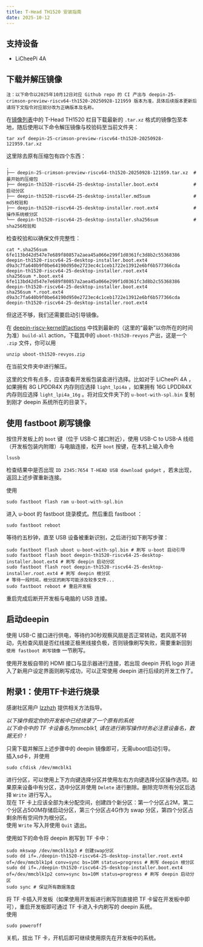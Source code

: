 ```yaml
---
title: T-Head TH1520 安装指南
date: 2025-10-12
---
```


## 支持设备

- LiCheePi 4A  

## 下载并解压镜像

```
注：以下命令以2025年10月12日对应 Github repo 的 CI 产出与 deepin-25-crimson-preview-riscv64-th1520-20250928-121959 版本为准，具体后续版本更新后请将下文指令对应部分改为正确版本及名称。
```

在[镜像列表](https://deepin-community.github.io/sig-deepin-ports/images/riscv64)中的 T-Head TH1520 栏目下载最新的 `.tar.xz` 格式的镜像包至本地，随后使用以下命令解压镜像与校验码至当前文件夹：

```shell
tar xvf deepin-25-crimson-preview-riscv64-th1520-20250928-121959.tar.xz
```

这里除去原有压缩包有四个东西：
```
.
├── deepin-25-crimson-preview-riscv64-th1520-20250928-121959.tar.xz  # 最开始的压缩包
├── deepin-th1520-riscv64-25-desktop-installer.boot.ext4             # 启动分区
├── deepin-th1520-riscv64-25-desktop-installer.md5sum                # md5校验和
├── deepin-th1520-riscv64-25-desktop-installer.root.ext4             # 操作系统根分区
└── deepin-th1520-riscv64-25-desktop-installer.sha256sum             # sha256校验和
```

检查校验和以确保文件完整性：
```shell
cat *.sha256sum 
6fe113bd42d547e7e689f80857a2aea45a066e299f1d0361fc3d8b2c55368386  deepin-th1520-riscv64-25-desktop-installer.boot.ext4
d9a3c7fa640b9f0be64190d950e2723ec4c1ceb1722e13912e6bf6b577366cda  deepin-th1520-riscv64-25-desktop-installer.root.ext4
sha256sum *.boot.ext4 
6fe113bd42d547e7e689f80857a2aea45a066e299f1d0361fc3d8b2c55368386  deepin-th1520-riscv64-25-desktop-installer.boot.ext4
sha256sum *.root.ext4
d9a3c7fa640b9f0be64190d950e2723ec4c1ceb1722e13912e6bf6b577366cda  deepin-th1520-riscv64-25-desktop-installer.root.ext4
```

但这还不够，我们还需要启动引导镜像。  

在 [deepin-riscv-kernel的actions](https://github.com/deepin-community/deepin-riscv-kernel/actions) 中找到最新的（这里的“最新”以你所在的时间为准）`build-all` action，下载其中的 `uboot-th1520-revyos` 产出，这是一个 `.zip` 文件，你可以用

```shell
unzip uboot-th1520-revyos.zip
```

在当前文件夹中进行解压。  

这里的文件有点多，应该查看开发板包装盒进行选择。比如对于 LiCheePi 4A ，如果拥有 8G LPDDR4X 内存则应选择 `light_lpi4a` ，如果拥有 16G LPDDR4X 内存则应选择 `light_lpi4a_16g` 。将对应文件夹下的 `u-boot-with-spl.bin` 复制到刚才 deepin 系统所在的目录下。  

## 使用 fastboot 刷写镜像


按住开发板上的 `boot` 键（位于 USB-C 接口附近），使用 USB-C to USB-A 线缆（开发板包装内附赠）与电脑连接，松开 `boot` 按键，在本机上输入命令  
```shell
lsusb
```
检查结果中是否出现 `ID 2345:7654 T-HEAD USB download gadget` ，若未出现，返回上述步骤重新连接。  


使用  
```shell
sudo fastboot flash ram u-boot-with-spl.bin
```

进入 u-boot 的 fastboot 烧录模式。然后重启 fastboot ：

```shell
sudo fastboot reboot
```

等待约五秒钟，直至 USB 设备被重新识别，之后进行如下刷写步骤：
```shell
sudo fastboot flash uboot u-boot-with-spl.bin # 刷写 u-boot 启动引导
sudo fastboot flash boot deepin-th1520-riscv64-25-desktop-installer.boot.ext4 # 刷写 deepin 启动分区
sudo fastboot flash root deepin-th1520-riscv64-25-desktop-installer.root.ext4 # 刷写 deepin 根分区
# 等待一段时间，根分区的刷写可能涉及较多文件...
sudo fastboot reboot # 重启开发板
```

重启完成后断开开发板与电脑的 USB 连接。

## 启动deepin

使用 USB-C 接口进行供电，等待约30秒观察风扇是否正常转动，若风扇不转动，先检查风扇是否红线接正极黑线接负极，否则镜像刷写失败，需要重新回到 `使用 fastboot 刷写镜像` 一节刷写。  

使用开发板自带的 HDMI 接口与显示器进行连接，若出现 deepin 开机 logo 并进入了新用户设定界面则刷写成功，可以正常使用 deepin 进行后续的开发工作了。  

## 附录1：使用TF卡进行烧录

感谢社区用户 [lzzhzh](https://ruyisdk.cn/u/lzzhzh/summary) 提供相关方法指导。  

_以下操作假定你的开发板中已经烧录了一个原有的系统_  
_以下命令中的 TF 卡设备名为mmcblk1, 请在进行刷写操作时务必注意设备名，数据无价！_  

只需下载并解压上述步骤中的 deepin 镜像即可，无需uboot启动引导。  
插入sd卡，并使用
```shell
sudo cfdisk /dev/mmcblk1
```
进行分区，可以使用上下方向键选择分区并使用左右方向键选择分区操作选项。如果原来设备中有分区，选中分区并使用 `Delete` 进行删除。删除完毕所有分区后选择 `Write` 进行写入。  
现在 TF 卡上应该全部为未分配空间，创建四个新分区：第一个分区占2M，第二个分区占500M存储启动分区，第三个分区占4G作为 swap 分区，第四个分区占剩余所有空间作为根分区。  
使用 `Write` 写入并使用 `Quit` 退出。  

使用如下的命令将 deepin 刷写到 TF 卡中：  
```shell
sudo mkswap /dev/mmcblk1p3 # 创建swap分区
sudo dd if=./deepin-th1520-riscv64-25-desktop-installer.root.ext4 of=/dev/mmcblk1p4 conv=sync bs=10M status=progress # 刷写 deepin 根分区
sudo dd if=./deepin-th1520-riscv64-25-desktop-installer.boot.ext4 of=/dev/mmcblk1p2 conv=sync bs=10M status=progress # 刷写 deepin 启动分区
sudo sync # 保证所有数据落盘
```

将 TF 卡插入开发板（如果使用开发板进行刷写则直接把 TF 卡留在开发板中即可），重启开发板即可通过 TF 卡进入卡内刷写的 deepin 系统。  
使用
```shell
sudo poweroff
```
关机，拔出 TF 卡，开机后即可继续使用原先在开发板中的系统。  
